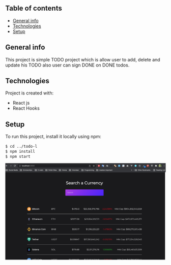 ## Table of contents
* [General info](#general-info)
* [Technologies](#technologies)
* [Setup](#setup)

## General info
This project is simple TODO project which is allow user to add, delete and update his TODO also user can sign DONE on DONE todos.
	
## Technologies
Project is created with:
* React js
* React Hooks


	
## Setup
To run this project, install it locally using npm:

```
$ cd ../todo-l
$ npm install
$ npm start
```
![Run](https://github.com/KamalEssam/react-api-crypto-tracker/blob/main/img/run.png)
